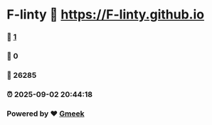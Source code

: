 # F-linty :link: https://F-linty.github.io 
### :page_facing_up: [1](https://F-linty.github.io/tag.html) 
### :speech_balloon: 0 
### :hibiscus: 26285 
### :alarm_clock: 2025-09-02 20:44:18 
### Powered by :heart: [Gmeek](https://github.com/Meekdai/Gmeek)
